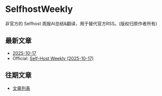# SelfhostWeekly

非官方的 Selfhost 周报AI总结&翻译，用于替代官方RSS。(版权归原作者所有)

## 最新文章

* [2025-10-17](2025-10-17-weekly) 
* Official: [Self-Host Weekly (2025-10-17)](https://selfh.st/weekly/2025-10-17/)

## 往期文章

* [文章列表](posts)